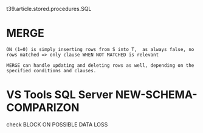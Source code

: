 t39.article.stored.procedures.SQL


# MERGE 
    ON (1=0) is simply inserting rows from S into T,  as always false, no rows matched => only clause WHEN NOT MATCHED is relevant 
    
    MERGE can handle updating and deleting rows as well, depending on the specified conditions and clauses.

# VS Tools SQL Server NEW-SCHEMA-COMPARIZON

check BLOCK ON POSSIBLE DATA LOSS